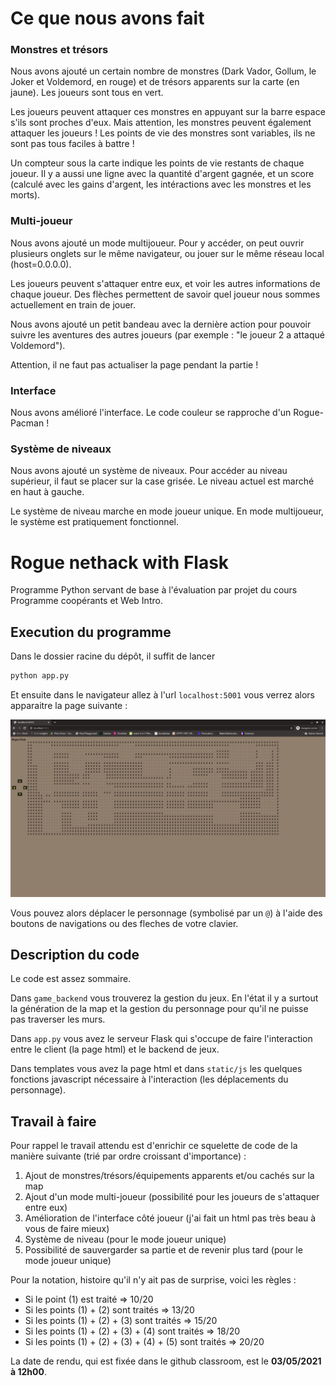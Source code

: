 # Ce que nous avons fait

### Monstres et trésors

Nous avons ajouté un certain nombre de monstres (Dark Vador, Gollum, le Joker et Voldemord, en rouge) et de trésors
apparents sur la carte (en jaune). Les joueurs sont tous en vert.

Les joueurs peuvent attaquer ces monstres en appuyant sur la barre espace s'ils sont proches d'eux. Mais attention,
les monstres peuvent également attaquer les joueurs ! Les points de vie des monstres sont variables, ils ne sont pas
tous faciles à battre !

Un compteur sous la carte indique les points de vie restants de chaque joueur. Il y a aussi une ligne avec la quantité
d'argent gagnée, et un score (calculé avec les gains d'argent, les intéractions avec les monstres et les morts).

### Multi-joueur

Nous avons ajouté un mode multijoueur. Pour y accéder, on peut ouvrir plusieurs onglets sur le même navigateur, ou
jouer sur le même réseau local (host=0.0.0.0).

Les joueurs peuvent s'attaquer entre eux, et voir les autres informations de chaque joueur. Des flèches permettent de
savoir quel joueur nous sommes actuellement en train de jouer.

Nous avons ajouté un petit bandeau avec la dernière action pour pouvoir suivre les aventures des autres joueurs
(par exemple : "le joueur 2 a attaqué Voldemord").

Attention, il ne faut pas actualiser la page pendant la partie !

### Interface

Nous avons amélioré l'interface. Le code couleur se rapproche d'un Rogue-Pacman !

### Système de niveaux

Nous avons ajouté un système de niveaux. Pour accéder au niveau supérieur, il faut se placer sur la case grisée.
Le niveau actuel est marché en haut à gauche.

Le système de niveau marche en mode joueur unique. En mode multijoueur, le système est pratiquement fonctionnel.

# Rogue nethack with Flask

Programme Python servant de base à l'évaluation par projet du cours Programme coopérants et Web Intro.

## Execution du programme 

Dans le dossier racine du dépôt, il suffit de lancer 

```bash 
python app.py 
```

Et ensuite dans le navigateur allez à l'url `localhost:5001` vous verrez alors apparaitre la page suivante : 

![](media/demo.png)


Vous pouvez alors déplacer le personnage (symbolisé par un `@`) à l'aide des boutons de navigations ou des fleches de votre clavier. 

## Description du code 

Le code est assez sommaire.

Dans `game_backend` vous trouverez la gestion du jeux. En l'état il y a surtout la génération de la map et la gestion du personnage pour qu'il ne puisse pas traverser les murs. 

Dans `app.py` vous avez le serveur Flask qui s'occupe de faire l'interaction entre le client (la page html) et le backend de jeux. 

Dans templates vous avez la page html et dans `static/js` les quelques fonctions javascript nécessaire à l'interaction (les déplacements du personnage). 

## Travail à faire 

Pour rappel le travail attendu est d'enrichir ce squelette de code de la manière suivante (trié par ordre croissant d'importance) : 

1. Ajout de monstres/trésors/équipements apparents et/ou cachés sur la map 
2. Ajout d'un mode multi-joueur (possibilité pour les joueurs de s'attaquer entre eux) 
3. Amélioration de l'interface côté joueur (j'ai fait un html pas très beau à vous de faire mieux) 
4. Système de niveau (pour le mode joueur unique) 
5. Possibilité de sauvergarder sa partie et de revenir plus tard (pour le mode joueur unique)  

Pour la notation, histoire qu'il n'y ait pas de surprise, voici les règles : 
* Si le point (1) est traité => 10/20 
* Si les points (1) + (2) sont traités => 13/20 
* Si les points (1) + (2) + (3) sont traités => 15/20 
* Si les points (1) + (2) + (3) + (4) sont traités => 18/20 
* Si les points (1) + (2) + (3) + (4) + (5) sont traités => 20/20

La date de rendu, qui est fixée dans le github classroom, est le **03/05/2021 à 12h00**. 
